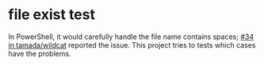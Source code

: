 # file exist test

In PowerShell, it would carefully handle the file name contains spaces; [#34 in tamada/wildcat](https://github.com/tamada/wildcat/issues/32) reported the issue.
This project tries to tests which cases have the problems.
